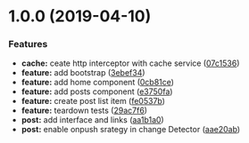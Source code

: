 <a name="1.0.0"></a>
# 1.0.0 (2019-04-10)


### Features

* **cache:** ceate http interceptor with cache service ([07c1536](https://github.com/GosiaPtak/angular-facebook/commit/07c1536))
* **feature:** add bootstrap ([3ebef34](https://github.com/GosiaPtak/angular-facebook/commit/3ebef34))
* **feature:** add home component ([0cb81ce](https://github.com/GosiaPtak/angular-facebook/commit/0cb81ce))
* **feature:** add posts component ([e3750fa](https://github.com/GosiaPtak/angular-facebook/commit/e3750fa))
* **feature:** create post list item ([fe0537b](https://github.com/GosiaPtak/angular-facebook/commit/fe0537b))
* **feature:** teardown tests ([29ac7f6](https://github.com/GosiaPtak/angular-facebook/commit/29ac7f6))
* **post:** add interface and links ([aa1b1a0](https://github.com/GosiaPtak/angular-facebook/commit/aa1b1a0))
* **post:** enable onpush srategy in change Detector ([aae20ab](https://github.com/GosiaPtak/angular-facebook/commit/aae20ab))



